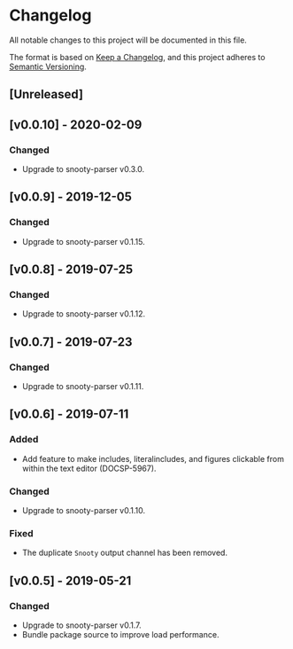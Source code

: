 # Changelog
All notable changes to this project will be documented in this file.

The format is based on [Keep a Changelog](https://keepachangelog.com/en/1.0.0/),
and this project adheres to [Semantic Versioning](https://semver.org/spec/v2.0.0.html).

## [Unreleased]

## [v0.0.10] - 2020-02-09

### Changed

- Upgrade to snooty-parser v0.3.0.

## [v0.0.9] - 2019-12-05

### Changed

- Upgrade to snooty-parser v0.1.15.

## [v0.0.8] - 2019-07-25

### Changed

- Upgrade to snooty-parser v0.1.12.

## [v0.0.7] - 2019-07-23

### Changed

- Upgrade to snooty-parser v0.1.11.

## [v0.0.6] - 2019-07-11

### Added

- Add feature to make includes, literalincludes, and figures clickable from within the text editor (DOCSP-5967).

### Changed

- Upgrade to snooty-parser v0.1.10.

### Fixed

- The duplicate `Snooty` output channel has been removed.

## [v0.0.5] - 2019-05-21

### Changed

- Upgrade to snooty-parser v0.1.7.
- Bundle package source to improve load performance.
